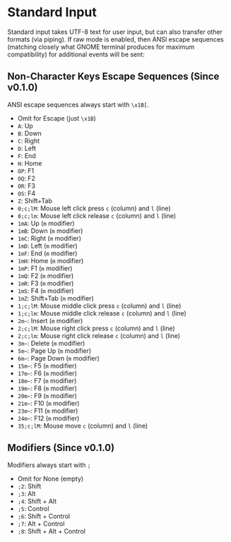 # Standard Input
Standard input takes UTF-8 text for user input, but can also transfer other
formats (via piping).  If raw mode is enabled, then ANSI escape sequences
(matching closely what GNOME terminal produces for maximum compatibility) for
additional events will be sent:

## Non-Character Keys Escape Sequences (Since v0.1.0)
ANSI escape sequences always start with `\x1B[`.

 - Omit for Escape (just `\x1B`)
 - `A`: Up
 - `B`: Down
 - `C`: Right
 - `D`: Left
 - `F`: End
 - `H`: Home
 - `OP`: F1
 - `OQ`: F2
 - `OR`: F3
 - `OS`: F4
 - `Z`: Shift+Tab
 - `0;c;lM`: Mouse left click press `c` (column) and `l` (line)
 - `0;c;lm`: Mouse left click release `c` (column) and `l` (line)
 - `1mA`: Up (`m` modifier)
 - `1mB`: Down (`m` modifier)
 - `1mC`: Right (`m` modifier)
 - `1mD`: Left (`m` modifier)
 - `1mF`: End (`m` modifier)
 - `1mH`: Home (`m` modifier)
 - `1mP`: F1 (`m` modifier)
 - `1mQ`: F2 (`m` modifier)
 - `1mR`: F3 (`m` modifier)
 - `1mS`: F4 (`m` modifier)
 - `1mZ`: Shift+Tab (`m` modifier)
 - `1;c;lM`: Mouse middle click press `c` (column) and `l` (line)
 - `1;c;lm`: Mouse middle click release `c` (column) and `l` (line)
 - `2m~`: Insert (`m` modifier)
 - `2;c;lM`: Mouse right click press `c` (column) and `l` (line)
 - `2;c;lm`: Mouse right click release `c` (column) and `l` (line)
 - `3m~`: Delete (`m` modifier)
 - `5m~`: Page Up (`m` modifier)
 - `6m~`: Page Down (`m` modifier)
 - `15m~`: F5 (`m` modifier)
 - `17m~`: F6 (`m` modifier)
 - `18m~`: F7 (`m` modifier)
 - `19m~`: F8 (`m` modifier)
 - `20m~`: F9 (`m` modifier)
 - `21m~`: F10 (`m` modifier)
 - `23m~`: F11 (`m` modifier)
 - `24m~`: F12 (`m` modifier)
 - `35;c;lM`: Mouse move `c` (column) and `l` (line)

## Modifiers (Since v0.1.0)
Modifiers always start with `;`

 - Omit for None (empty)
 - `;2`: Shift
 - `;3`: Alt
 - `;4`: Shift + Alt
 - `;5`: Control
 - `;6`: Shift + Control
 - `;7`: Alt + Control
 - `;8`: Shift + Alt + Control

